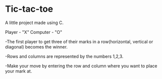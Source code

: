 # Tic-tac-toe
A little project made using C.

Player - "X"
Computer - "O" 

-The first player to get three of their marks in a row(horizontal, vertical or diagonal) becomes the winner. 

-Rows and columns are represented by the numbers 1,2,3.

-Make your move by entering the row and column where you want to place your mark at.
